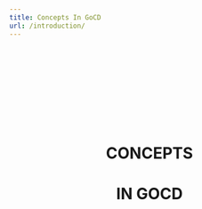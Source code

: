 ```yaml
---
title: Concepts In GoCD
url: /introduction/
---
```


<html>
    <body>
    <div style="text-align:center;" class="my-block">
    <br>
    <br>
    <br>
    <br>
    <br>
    <br>
    <br>
    <br>
       <h1>CONCEPTS</h1>
       <h1>IN GOCD</h1>
    </div>
    </body>
</html>